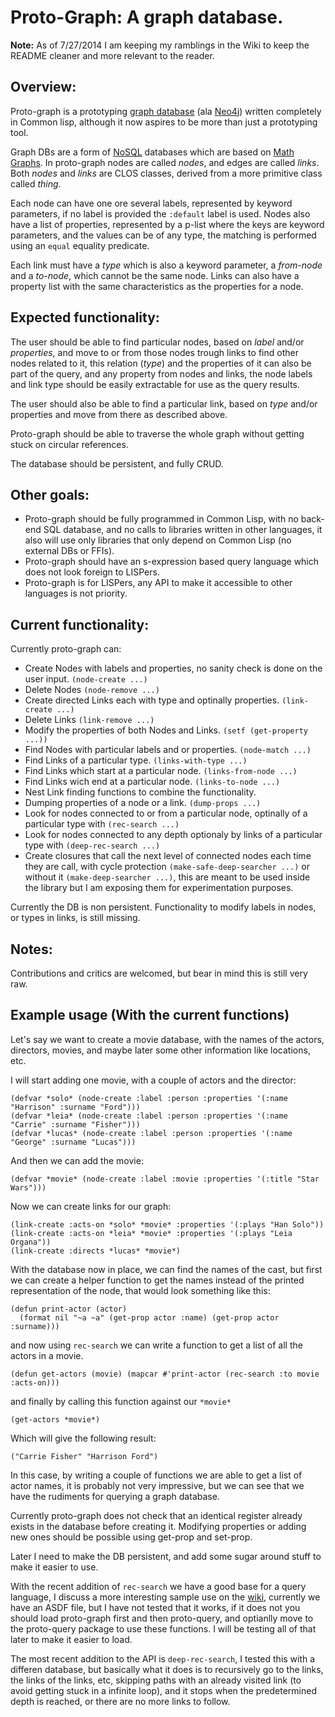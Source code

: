 # Proto-Graph: A graph database.

**Note:** As of 7/27/2014 I am keeping my ramblings in the Wiki to keep the README cleaner and more relevant to the reader.

## Overview:

Proto-graph is a prototyping [graph database](https://en.wikipedia.org/wiki/Graph_database) (ala [Neo4j](http://www.neo4j.org/)) written completely in Common lisp, although it now aspires to be more than just a prototyping tool.

Graph DBs are a form of [NoSQL](https://en.wikipedia.org/wiki/NoSQL) databases which are based on [Math Graphs](https://en.wikipedia.org/wiki/Graph_theory). In proto-graph nodes are called *nodes*, and edges are called *links*. Both *nodes* and *links* are CLOS classes, derived from a more primitive class called *thing*.

Each node can have one ore several labels, represented by keyword parameters, if no label is provided the `:default` label is used. Nodes also have a list of properties, represented by a p-list where the keys are keyword parameters, and the values can be of any type, the matching is performed using an `equal` equality predicate.

Each link must have a *type* which is also a keyword parameter, a *from-node* and a *to-node*, which cannot be the same node. Links can also have a property list with the same characteristics as the properties for a node.

## Expected functionality:

The user should be able to find particular nodes, based on *label* and/or *properties*, and move to or from those nodes trough links to find other nodes related to it, this relation (*type*) and the properties of it can also be part of the query, and any property from nodes and links, the node labels and link type should be easily extractable for use as the query results.

The user should also be able to find a particular link, based on *type* and/or properties and move from there as described above.

Proto-graph should be able to traverse the whole graph without getting stuck on circular references.

The database should be persistent, and fully CRUD.

## Other goals:

* Proto-graph should be fully programmed in Common Lisp, with no back-end SQL database, and no calls to libraries written in other languages, it also will use only libraries that only depend on Common Lisp (no external DBs or FFIs).
* Proto-graph should have an s-expression based query language which does not look foreign to LISPers.
* Proto-graph is for LISPers, any API to make it accessible to other languages is not priority.

## Current functionality:

Currently proto-graph can:
* Create Nodes with labels and properties, no sanity check is done on the user input. `(node-create ...)`
* Delete Nodes `(node-remove ...)`
* Create directed Links each with type and optinally properties. `(link-create ...)`
* Delete Links `(link-remove ...)`
* Modify the properties of both Nodes and Links. `(setf (get-property ...))`
* Find Nodes with particular labels and or properties. `(node-match ...)`
* Find Links of a particular type.  `(links-with-type ...)`
* Find Links which start at a particular node. `(links-from-node ...)`
* Find Links wich end at a particular node. `(links-to-node ...)`
* Nest Link finding functions to combine the functionality.
* Dumping properties of a node or a link. `(dump-props ...)`
* Look for nodes connected to or from a particular node, optinally of a particular type with `(rec-search ...)`
* Look for nodes connected to any depth optionaly by links of a particular type with `(deep-rec-search ...)`
* Create closures that call the next level of connected nodes each time they are call, with cycle protection `(make-safe-deep-searcher ...)` or without it `(make-deep-searcher ...)`, this are meant to be used inside the library but I am exposing them for experimentation purposes.

Currently the DB is non persistent. Functionality to modify labels in nodes, or types in links, is still missing.

## Notes:

Contributions and critics are welcomed, but bear in mind this is still very raw.

## Example usage (With the current functions)

Let's say we want to create a movie database, with the names of the actors, directors, movies, and maybe later some other information like locations, etc.

I will start adding one movie, with a couple of actors and the director:

```common-lisp
(defvar *solo* (node-create :label :person :properties '(:name "Harrison" :surname "Ford")))
(defvar *leia* (node-create :label :person :properties '(:name "Carrie" :surname "Fisher")))
(defvar *lucas* (node-create :label :person :properties '(:name "George" :surname "Lucas")))
```

And then we can add the movie:

```common-lisp
(defvar *movie* (node-create :label :movie :properties '(:title "Star Wars")))
```

Now we can create links for our graph:

```common-lisp
(link-create :acts-on *solo* *movie* :properties '(:plays "Han Solo"))
(link-create :acts-on *leia* *movie* :properties '(:plays "Leia Organa"))
(link-create :directs *lucas* *movie*)
```

With the database now in place, we can find the names of the cast, but first we can create a helper function to get the names instead of the printed representation of the node, that would look something like this:

````common-lisp
(defun print-actor (actor)
  (format nil "~a ~a" (get-prop actor :name) (get-prop actor :surname)))
````
and now using `rec-search` we can write a function to get a list of all the actors in a movie.

```common-lisp
(defun get-actors (movie) (mapcar #'print-actor (rec-search :to movie :acts-on)))
```
and finally by calling this function against our `*movie*`

````common-lisp
(get-actors *movie*)
````

Which will give the following result:

```common-lisp
("Carrie Fisher" "Harrison Ford")
```

In this case, by writing a couple of functions we are able to get a list of actor names, it is probably not very impressive, but we can see that we have the rudiments for querying a graph database.

Currently proto-graph does not check that an identical register already exists in the database before creating it. Modifying properties or adding new ones should be possible using get-prop and set-prop.

Later I need to make the DB persistent, and add some sugar around stuff to make it easier to use.

With the recent addition of `rec-search` we have a good base for a query language, I discuss a more interesting sample use on the [wiki](https://github.com/maufdez/ProtoGraph/wiki), currently we have an ASDF file, but I have not tested that it works, if it does not you should load proto-graph first and then proto-query, and optianlly move to the proto-query package to use these functions. I will be testing all of that later to make it easier to load.

The most recent addition to the API is `deep-rec-search`, I tested this with a differen database, but basically what it does is to recursively go to the links, the links of the links, etc, skipping paths with an already visited link (to avoid getting stuck in a infinite loop), and it stops when the predetermined depth is reached, or there are no more links to follow.

<!--  LocalWords:  proto ASDF LocalWords FFIs Organa
 -->
